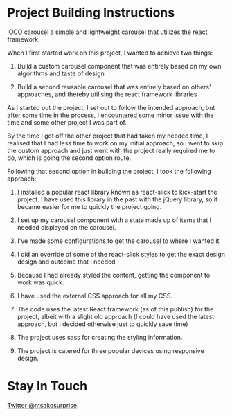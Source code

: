 
# Project Building Instructions

iOCO carousel a simple and lightweight carousel that utilizes the react framework. 



 When I first started work on this project, I wanted to achieve two things: 

1. Build a custom carousel component that was entirely based on my own algorithms and taste of design

2. Build a second reusable carousel that was entirely based on others' approaches, and thereby utilising the react framework libraries


As I started out the project, I set out to follow the intended approach, but after some time in the process, I encountered some minor issue with the time and some other project I was part of. 

By the time I got off the other project that had taken my needed time, I realised that I had less time to work on my initial approach, so I went to skip the custom approach and just went with the project really required me to do, which is going the second option route.

Following that second option in building the project, I took the following approach: 

1. I installed a popular react library known as react-slick to kick-start the project. I have used this library in the past with the jQuery library, so it became easier for me to quickly the project going. 

2. I set up my carousel component with a state made up of items that I needed displayed on the carousel. 

3. I've made some configurations to get the carousel to where I wanted it. 

4. I did an override of some of the react-slick styles to get the exact design design and outcome that I needed 

5. Because I had already styled the content, getting the component to work was quick. 

6. I have used the external CSS approach for all my CSS. 

7. The code uses the latest React framework (as of this publish) for the project, albeit with a slight old approach (I could have used the latest approach, but I decided otherwise just to quickly save time) 


8. The project uses sass for creating the styling information. 

9. The project is catered for three popular devices using responsive design.

     





# Stay In Touch

[Twitter @ntsakosurprise](https://twitter.com/ntsakosurprise).

